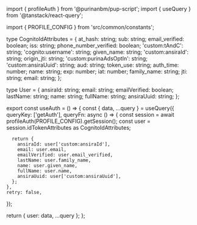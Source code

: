 import { profileAuth } from '@purinanbm/pup-script';
import { useQuery } from '@tanstack/react-query';

import { PROFILE_CONFIG } from 'src/common/constants';

type CognitoIdAttributes = {
  at_hash: string;
  sub: string;
  email_verified: boolean;
  iss: string;
  phone_number_verified: boolean;
  'custom:tAndC': string;
  'cognito:username': string;
  given_name: string;
  'custom:ansiraId': string;
  origin_jti: string;
  'custom:purinaAdsOptIn': string;
  'custom:ansiraUuid': string;
  aud: string;
  token_use: string;
  auth_time: number;
  name: string;
  exp: number;
  iat: number;
  family_name: string;
  jti: string;
  email: string;
};

type User = {
  ansiraId: string;
  email: string;
  emailVerified: boolean;
  lastName: string;
  name: string;
  fullName: string;
  ansiraUuid: string;
};

export const useAuth = () => {
  const { data, ...query } = useQuery<User>({
    queryKey: ['getAuth'],
    queryFn: async () => {
      const session = await profileAuth(PROFILE_CONFIG).getSession();
      const user = session.idTokenAttributes as CognitoIdAttributes;

      return {
        ansiraId: user['custom:ansiraId'],
        email: user.email,
        emailVerified: user.email_verified,
        lastName: user.family_name,
        name: user.given_name,
        fullName: user.name,
        ansiraUuid: user['custom:ansiraUuid'],
      };
    },
    retry: false,
  });

  return { user: data, ...query };
};
